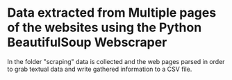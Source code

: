# Data extracted from Multiple pages of the websites using the Python BeautifulSoup Webscraper

In the folder "scraping" data is collected and the web pages parsed in order to grab textual data and write gathered information to a CSV file.
 

